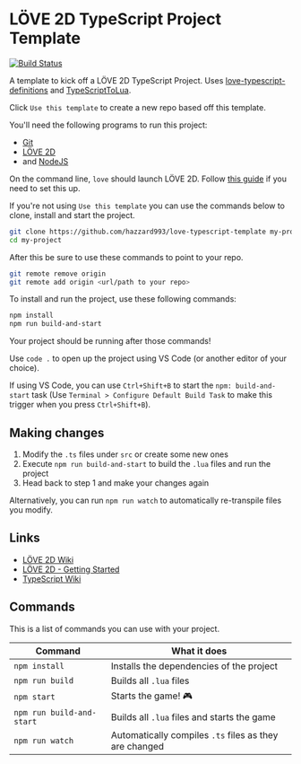# LÖVE 2D TypeScript Project Template

[![Build Status](https://travis-ci.org/hazzard993/love-typescript-boilerplate.svg?branch=master)](https://travis-ci.org/hazzard993/love-typescript-boilerplate)

A template to kick off a LÖVE 2D TypeScript Project. Uses [love-typescript-definitions](https://github.com/hazzard993/love-typescript-definitions) and [TypeScriptToLua](https://github.com/TypeScriptToLua/TypeScriptToLua).

Click `Use this template` to create a new repo based off this template.

You'll need the following programs to run this project:
- [Git](https://git-scm.com/downloads)
- [LÖVE 2D](https://love2d.org/)
- and [NodeJS](https://nodejs.org/en/) 

On the command line, `love` should launch LÖVE 2D. Follow [this guide](https://love2d.org/wiki/PATH) if you need to set this up.

If you're not using `Use this template` you can use the commands below to clone, install and start the project.

```sh
git clone https://github.com/hazzard993/love-typescript-template my-project
cd my-project
```

After this be sure to use these commands to point to your repo.

```sh
git remote remove origin
git remote add origin <url/path to your repo>
```

To install and run the project, use these following commands:

```sh
npm install
npm run build-and-start
```

Your project should be running after those commands!

Use `code .` to open up the project using VS Code (or another editor of your choice).

If using VS Code, you can use `Ctrl+Shift+B` to start the `npm: build-and-start` task (Use `Terminal > Configure Default Build Task` to make this trigger when you press `Ctrl+Shift+B`).

## Making changes

1. Modify the `.ts` files under `src` or create some new ones
2. Execute `npm run build-and-start` to build the `.lua` files and run the project
3. Head back to step 1 and make your changes again

Alternatively, you can run `npm run watch` to automatically re-transpile files you modify.

## Links
- [LÖVE 2D Wiki](https://love2d.org/wiki/Main_Page)
- [LÖVE 2D - Getting Started](https://love2d.org/wiki/Getting_Started)
- [TypeScript Wiki](https://github.com/Microsoft/TypeScript/wiki)

## Commands

This is a list of commands you can use with your project.

| Command | What it does |
| ------- | ------------ |
| `npm install` | Installs the dependencies of the project |
| `npm run build` | Builds all `.lua` files |
| `npm start` | Starts the game! :video_game: |
| `npm run build-and-start` | Builds all `.lua` files and starts the game |
| `npm run watch` | Automatically compiles `.ts` files as they are changed |
